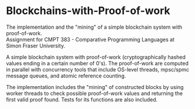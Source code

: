 # Blockchains-with-Proof-of-work
The implementation and the "mining" of a simple blockchain system with proof-of-work.  
Assignment for CMPT 383 - Comparative Programming Languages at Simon Fraser University.  
  
A simple blockchain system with proof-of-work (cryptographically hashed values ending in a certain number of 0's). The proof-of-work are computed in parallel with concurrency tools that include OS-level threads, mpsc/spmc 
message queues, and atomic reference counting.  
  
The implementation includes the "mining" of constructed blocks by using worker threads to check possible proof-of-work values and returning the first valid proof found. Tests for its functions are also included.
